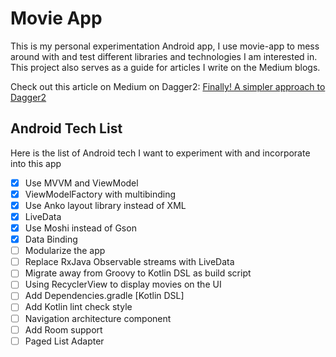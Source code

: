 # Movie App
This is my personal experimentation Android app, I use movie-app to mess around with and test different libraries and technologies I am interested in. This project also serves as a guide for articles I write on the Medium blogs.

Check out this article on Medium on Dagger2:
[Finally! A simpler approach to Dagger2](https://medium.com/@ivann.r/ivann-ruiz-simplest-approach-to-dagger2-mvp-kotlin-android-592047e1a74b)

## Android Tech List
Here is the list of Android tech I want to experiment with and incorporate into this app

- [x] Use MVVM and ViewModel
- [x] ViewModelFactory with multibinding
- [x] Use Anko layout library instead of XML
- [x] LiveData
- [x] Use Moshi instead of Gson
- [x] Data Binding
- [ ] Modularize the app
- [ ] Replace RxJava Observable streams with LiveData
- [ ] Migrate away from Groovy to Kotlin DSL as build script
- [ ] Using RecyclerView to display movies on the UI
- [ ] Add Dependencies.gradle [Kotlin DSL]
- [ ] Add Kotlin lint check style
- [ ] Navigation architecture component
- [ ] Add Room support
- [ ] Paged List Adapter
